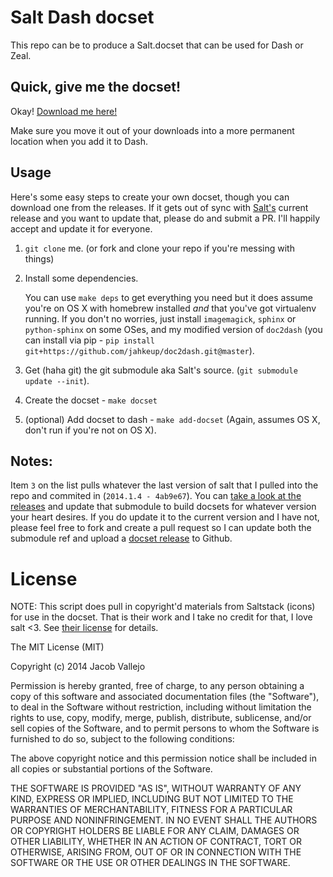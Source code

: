 # Salt Dash docset

This repo can be to produce a Salt.docset that can be used for Dash or
Zeal.

## Quick, give me the docset!

Okay! [Download me here!](https://github.com/jahkeup/salt-docset/releases)

Make sure you move it out of your downloads into a more permanent
location when you add it to Dash.

## Usage

Here's some easy steps to create your own docset, though you can
download one from the releases. If it gets out of sync with
[Salt's](https://github.com/salt/saltstack) current release and you
want to update that, please do and submit a PR. I'll happily accept
and update it for everyone.

1. `git clone` me. (or fork and clone your repo if you're messing with things)

2. Install some dependencies.

    You can use `make deps` to get
    everything you need but it does assume you're on OS X with homebrew
    installed *and* that you've got virtualenv running. If you don't no
    worries, just install `imagemagick`, `sphinx` or `python-sphinx` on
    some OSes, and my modified version of `doc2dash` (you can install
    via pip - `pip install git+https://github.com/jahkeup/doc2dash.git@master`).
   
3. Get (haha git) the git submodule aka Salt's source. (`git submodule
   update --init`).
   
4. Create the docset - `make docset`

5. (optional) Add docset to dash - `make add-docset` (Again, assumes
   OS X, don't run if you're not on OS X).


## Notes:

Item `3` on the list pulls whatever the last version of salt that I
pulled into the repo and commited in (`2014.1.4 - 4ab9e67`). You can
[take a look at the releases](https://github.com/saltstack/salt/releases)
and update that submodule to build docsets for whatever version your
heart desires. If you do update it to the current version and I have
not, please feel free to fork and create a pull request so I can
update both the submodule ref and upload a [docset release](https://github.com/jahkeup/salt-docset/releases) to Github.

# License

NOTE: This script does pull in copyright'd materials from Saltstack
(icons) for use in the docset. That is their work and I take no credit
for that, I love salt <3. See
[their license](https://github.com/saltstack/salt/blob/develop/LICENSE)
for details.

The MIT License (MIT)

Copyright (c) 2014 Jacob Vallejo

Permission is hereby granted, free of charge, to any person obtaining a copy
of this software and associated documentation files (the "Software"), to deal
in the Software without restriction, including without limitation the rights
to use, copy, modify, merge, publish, distribute, sublicense, and/or sell
copies of the Software, and to permit persons to whom the Software is
furnished to do so, subject to the following conditions:

The above copyright notice and this permission notice shall be included in all
copies or substantial portions of the Software.

THE SOFTWARE IS PROVIDED "AS IS", WITHOUT WARRANTY OF ANY KIND, EXPRESS OR
IMPLIED, INCLUDING BUT NOT LIMITED TO THE WARRANTIES OF MERCHANTABILITY,
FITNESS FOR A PARTICULAR PURPOSE AND NONINFRINGEMENT. IN NO EVENT SHALL THE
AUTHORS OR COPYRIGHT HOLDERS BE LIABLE FOR ANY CLAIM, DAMAGES OR OTHER
LIABILITY, WHETHER IN AN ACTION OF CONTRACT, TORT OR OTHERWISE, ARISING FROM,
OUT OF OR IN CONNECTION WITH THE SOFTWARE OR THE USE OR OTHER DEALINGS IN THE
SOFTWARE.
